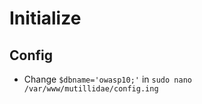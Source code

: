 # Initialize

## Config
- Change ```$dbname='owasp10;'``` in ```sudo nano /var/www/mutillidae/config.ing```
